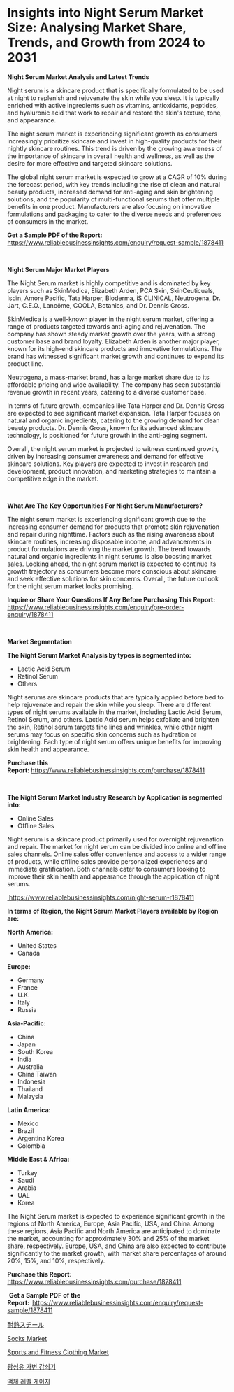 <p><h1>Insights into Night Serum Market Size: Analysing Market Share, Trends, and Growth from 2024 to 2031</h1></p><p><strong>Night Serum Market Analysis and Latest Trends</strong></p>
<p><p>Night serum is a skincare product that is specifically formulated to be used at night to replenish and rejuvenate the skin while you sleep. It is typically enriched with active ingredients such as vitamins, antioxidants, peptides, and hyaluronic acid that work to repair and restore the skin's texture, tone, and appearance.</p><p>The night serum market is experiencing significant growth as consumers increasingly prioritize skincare and invest in high-quality products for their nightly skincare routines. This trend is driven by the growing awareness of the importance of skincare in overall health and wellness, as well as the desire for more effective and targeted skincare solutions.</p><p>The global night serum market is expected to grow at a CAGR of 10% during the forecast period, with key trends including the rise of clean and natural beauty products, increased demand for anti-aging and skin brightening solutions, and the popularity of multi-functional serums that offer multiple benefits in one product. Manufacturers are also focusing on innovative formulations and packaging to cater to the diverse needs and preferences of consumers in the market.</p></p>
<p><strong>Get a Sample PDF of the Report:&nbsp;</strong> <a href="https://www.reliablebusinessinsights.com/enquiry/request-sample/1878411">https://www.reliablebusinessinsights.com/enquiry/request-sample/1878411</a></p>
<p>&nbsp;</p>
<p><strong>Night Serum Major Market Players</strong></p>
<p><p>The Night Serum market is highly competitive and is dominated by key players such as SkinMedica, Elizabeth Arden, PCA Skin, SkinCeuticuals, Isdin, Amore Pacific, Tata Harper, Bioderma, iS CLINICAL, Neutrogena, Dr. Jart, C.E.O., Lancôme, COOLA, Botanics, and Dr. Dennis Gross.</p><p>SkinMedica is a well-known player in the night serum market, offering a range of products targeted towards anti-aging and rejuvenation. The company has shown steady market growth over the years, with a strong customer base and brand loyalty. Elizabeth Arden is another major player, known for its high-end skincare products and innovative formulations. The brand has witnessed significant market growth and continues to expand its product line.</p><p>Neutrogena, a mass-market brand, has a large market share due to its affordable pricing and wide availability. The company has seen substantial revenue growth in recent years, catering to a diverse customer base.</p><p>In terms of future growth, companies like Tata Harper and Dr. Dennis Gross are expected to see significant market expansion. Tata Harper focuses on natural and organic ingredients, catering to the growing demand for clean beauty products. Dr. Dennis Gross, known for its advanced skincare technology, is positioned for future growth in the anti-aging segment.</p><p>Overall, the night serum market is projected to witness continued growth, driven by increasing consumer awareness and demand for effective skincare solutions. Key players are expected to invest in research and development, product innovation, and marketing strategies to maintain a competitive edge in the market.</p></p>
<p>&nbsp;</p>
<p><strong>What Are The Key Opportunities For Night Serum Manufacturers?</strong></p>
<p><p>The night serum market is experiencing significant growth due to the increasing consumer demand for products that promote skin rejuvenation and repair during nighttime. Factors such as the rising awareness about skincare routines, increasing disposable income, and advancements in product formulations are driving the market growth. The trend towards natural and organic ingredients in night serums is also boosting market sales. Looking ahead, the night serum market is expected to continue its growth trajectory as consumers become more conscious about skincare and seek effective solutions for skin concerns. Overall, the future outlook for the night serum market looks promising.</p></p>
<p><strong>Inquire or Share Your Questions If Any Before Purchasing This Report:</strong> <a href="https://www.reliablebusinessinsights.com/enquiry/pre-order-enquiry/1878411">https://www.reliablebusinessinsights.com/enquiry/pre-order-enquiry/1878411</a></p>
<p>&nbsp;</p>
<p><strong>Market Segmentation</strong></p>
<p><strong>The Night Serum Market Analysis by types is segmented into:</strong></p>
<p><ul><li>Lactic Acid Serum</li><li>Retinol Serum</li><li>Others</li></ul></p>
<p><p>Night serums are skincare products that are typically applied before bed to help rejuvenate and repair the skin while you sleep. There are different types of night serums available in the market, including Lactic Acid Serum, Retinol Serum, and others. Lactic Acid serum helps exfoliate and brighten the skin, Retinol serum targets fine lines and wrinkles, while other night serums may focus on specific skin concerns such as hydration or brightening. Each type of night serum offers unique benefits for improving skin health and appearance.</p></p>
<p><strong>Purchase this Report:&nbsp;</strong><a href="https://www.reliablebusinessinsights.com/purchase/1878411">https://www.reliablebusinessinsights.com/purchase/1878411</a></p>
<p>&nbsp;</p>
<p><strong>The Night Serum Market Industry Research by Application is segmented into:</strong></p>
<p><ul><li>Online Sales</li><li>Offline Sales</li></ul></p>
<p><p>Night serum is a skincare product primarily used for overnight rejuvenation and repair. The market for night serum can be divided into online and offline sales channels. Online sales offer convenience and access to a wider range of products, while offline sales provide personalized experiences and immediate gratification. Both channels cater to consumers looking to improve their skin health and appearance through the application of night serums.</p></p>
<p><a href="https://www.reliablebusinessinsights.com/night-serum-r1878411">&nbsp;https://www.reliablebusinessinsights.com/night-serum-r1878411</a></p>
<p><strong>In terms of Region, the Night Serum Market Players available by Region are:</strong></p>
<p>
    <p> <strong> North America: </strong>
        <ul>
            <li>United States</li>
            <li>Canada</li>
        </ul>
        </p> 
    <p> <strong> Europe: </strong>
        <ul>
            <li>Germany</li>
            <li>France</li>
            <li>U.K.</li>
            <li>Italy</li>
            <li>Russia</li>
        </ul>
        </p> 
    <p> <strong> Asia-Pacific: </strong>
        <ul>
            <li>China</li>
            <li>Japan</li>
            <li>South Korea</li>
            <li>India</li>
            <li>Australia</li>
            <li>China Taiwan</li>
            <li>Indonesia</li>
            <li>Thailand</li>
            <li>Malaysia</li>
        </ul>
        </p> 
    <p> <strong> Latin America: </strong>
        <ul>
            <li>Mexico</li>
            <li>Brazil</li>
            <li>Argentina Korea</li>
            <li>Colombia</li>
        </ul>
        </p> 
    <p> <strong> Middle East & Africa: </strong>
        <ul>
            <li>Turkey</li>
            <li>Saudi</li>
            <li>Arabia</li>
            <li>UAE</li>
            <li>Korea</li>
        </ul>
    </p>
    </p>
<p><p>The Night Serum market is expected to experience significant growth in the regions of North America, Europe, Asia Pacific, USA, and China. Among these regions, Asia Pacific and North America are anticipated to dominate the market, accounting for approximately 30% and 25% of the market share, respectively. Europe, USA, and China are also expected to contribute significantly to the market growth, with market share percentages of around 20%, 15%, and 10%, respectively.</p></p>
<p><strong>Purchase this Report: </strong><a href="https://www.reliablebusinessinsights.com/purchase/1878411">https://www.reliablebusinessinsights.com/purchase/1878411</a></p>
<p>&nbsp;<strong>Get a Sample PDF of the Report:&nbsp;&nbsp;</strong><a href="https://www.reliablebusinessinsights.com/enquiry/request-sample/1878411">https://www.reliablebusinessinsights.com/enquiry/request-sample/1878411</a></p>
<p><strong></strong></p>
<p><p><a href="https://github.com/oqoeusbvpadwjs08/Market-Research-Report-List-2/blob/main/6712329142181.md">耐熱スチール</a></p><p><a href="https://github.com/muhammadasraf467/Market-Research-Report-List-1/blob/main/socks-market.md">Socks Market</a></p><p><a href="https://github.com/gikababa4/Market-Research-Report-List-1/blob/main/sports-and-fitness-clothing-market.md">Sports and Fitness Clothing Market</a></p><p><a href="https://github.com/joyliyu/Market-Research-Report-List-1/blob/main/4024820149995.md">광섬유 가변 감쇠기</a></p><p><a href="https://github.com/nicolaseller56452023/Market-Research-Report-List-1/blob/main/7061369149996.md">액체 레벨 게이지</a></p></p>